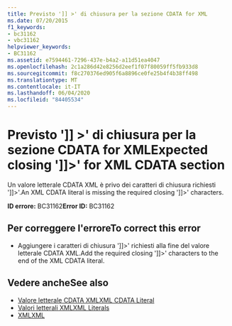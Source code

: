 ```yaml
---
title: Previsto ']] >' di chiusura per la sezione CDATA for XML
ms.date: 07/20/2015
f1_keywords:
- bc31162
- vbc31162
helpviewer_keywords:
- BC31162
ms.assetid: e7594461-7296-437e-b4a2-a11d51ea4047
ms.openlocfilehash: 2c1a286d42e8256d2eef1f07f80059ff5fb933d8
ms.sourcegitcommit: f8c270376ed905f6a8896ce0fe25b4f4b38ff498
ms.translationtype: MT
ms.contentlocale: it-IT
ms.lasthandoff: 06/04/2020
ms.locfileid: "84405534"
---
```

# <a name="expected-closing--for-xml-cdata-section"></a><span data-ttu-id="f2757-102">Previsto ']] >' di chiusura per la sezione CDATA for XML</span><span class="sxs-lookup"><span data-stu-id="f2757-102">Expected closing ']]>' for XML CDATA section</span></span>
<span data-ttu-id="f2757-103">Un valore letterale CDATA XML è privo dei caratteri di chiusura richiesti ']]>'.</span><span class="sxs-lookup"><span data-stu-id="f2757-103">An XML CDATA literal is missing the required closing ']]>' characters.</span></span>  
  
 <span data-ttu-id="f2757-104">**ID errore:** BC31162</span><span class="sxs-lookup"><span data-stu-id="f2757-104">**Error ID:** BC31162</span></span>  
  
## <a name="to-correct-this-error"></a><span data-ttu-id="f2757-105">Per correggere l'errore</span><span class="sxs-lookup"><span data-stu-id="f2757-105">To correct this error</span></span>  
  
- <span data-ttu-id="f2757-106">Aggiungere i caratteri di chiusura ']]>' richiesti alla fine del valore letterale CDATA XML.</span><span class="sxs-lookup"><span data-stu-id="f2757-106">Add the required closing ']]>' characters to the end of the XML CDATA literal.</span></span>  
  
## <a name="see-also"></a><span data-ttu-id="f2757-107">Vedere anche</span><span class="sxs-lookup"><span data-stu-id="f2757-107">See also</span></span>

- [<span data-ttu-id="f2757-108">Valore letterale CDATA XML</span><span class="sxs-lookup"><span data-stu-id="f2757-108">XML CDATA Literal</span></span>](../language-reference/xml-literals/xml-cdata-literal.md)
- [<span data-ttu-id="f2757-109">Valori letterali XML</span><span class="sxs-lookup"><span data-stu-id="f2757-109">XML Literals</span></span>](../language-reference/xml-literals/index.md)
- [<span data-ttu-id="f2757-110">XML</span><span class="sxs-lookup"><span data-stu-id="f2757-110">XML</span></span>](../programming-guide/language-features/xml/index.md)
